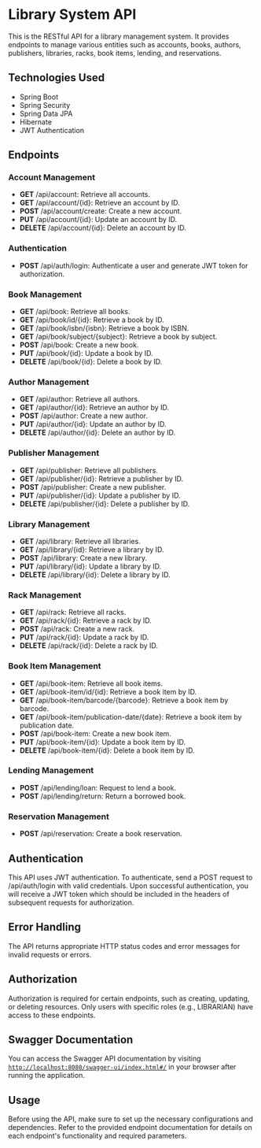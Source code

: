 # Library System API

This is the RESTful API for a library management system. It provides endpoints to manage various entities such as accounts, books, authors, publishers, libraries, racks, book items, lending, and reservations.

## Technologies Used
- Spring Boot
- Spring Security
- Spring Data JPA
- Hibernate
- JWT Authentication

## Endpoints

### Account Management
- **GET** /api/account: Retrieve all accounts.
- **GET** /api/account/{id}: Retrieve an account by ID.
- **POST** /api/account/create: Create a new account.
- **PUT** /api/account/{id}: Update an account by ID.
- **DELETE** /api/account/{id}: Delete an account by ID.

### Authentication
- **POST** /api/auth/login: Authenticate a user and generate JWT token for authorization.

### Book Management
- **GET** /api/book: Retrieve all books.
- **GET** /api/book/id/{id}: Retrieve a book by ID.
- **GET** /api/book/isbn/{isbn}: Retrieve a book by ISBN.
- **GET** /api/book/subject/{subject}: Retrieve a book by subject.
- **POST** /api/book: Create a new book.
- **PUT** /api/book/{id}: Update a book by ID.
- **DELETE** /api/book/{id}: Delete a book by ID.

### Author Management
- **GET** /api/author: Retrieve all authors.
- **GET** /api/author/{id}: Retrieve an author by ID.
- **POST** /api/author: Create a new author.
- **PUT** /api/author/{id}: Update an author by ID.
- **DELETE** /api/author/{id}: Delete an author by ID.

### Publisher Management
- **GET** /api/publisher: Retrieve all publishers.
- **GET** /api/publisher/{id}: Retrieve a publisher by ID.
- **POST** /api/publisher: Create a new publisher.
- **PUT** /api/publisher/{id}: Update a publisher by ID.
- **DELETE** /api/publisher/{id}: Delete a publisher by ID.

### Library Management
- **GET** /api/library: Retrieve all libraries.
- **GET** /api/library/{id}: Retrieve a library by ID.
- **POST** /api/library: Create a new library.
- **PUT** /api/library/{id}: Update a library by ID.
- **DELETE** /api/library/{id}: Delete a library by ID.

### Rack Management
- **GET** /api/rack: Retrieve all racks.
- **GET** /api/rack/{id}: Retrieve a rack by ID.
- **POST** /api/rack: Create a new rack.
- **PUT** /api/rack/{id}: Update a rack by ID.
- **DELETE** /api/rack/{id}: Delete a rack by ID.

### Book Item Management
- **GET** /api/book-item: Retrieve all book items.
- **GET** /api/book-item/id/{id}: Retrieve a book item by ID.
- **GET** /api/book-item/barcode/{barcode}: Retrieve a book item by barcode.
- **GET** /api/book-item/publication-date/{date}: Retrieve a book item by publication date.
- **POST** /api/book-item: Create a new book item.
- **PUT** /api/book-item/{id}: Update a book item by ID.
- **DELETE** /api/book-item/{id}: Delete a book item by ID.

### Lending Management
- **POST** /api/lending/loan: Request to lend a book.
- **POST** /api/lending/return: Return a borrowed book.

### Reservation Management
- **POST** /api/reservation: Create a book reservation.

## Authentication
This API uses JWT authentication. To authenticate, send a POST request to /api/auth/login with valid credentials. Upon successful authentication, you will receive a JWT token which should be included in the headers of subsequent requests for authorization.

## Error Handling
The API returns appropriate HTTP status codes and error messages for invalid requests or errors.

## Authorization
Authorization is required for certain endpoints, such as creating, updating, or deleting resources. Only users with specific roles (e.g., LIBRARIAN) have access to these endpoints.

## Swagger Documentation
You can access the Swagger API documentation by visiting [`http://localhost:8080/swagger-ui/index.html#/`](http://localhost:8080/swagger-ui/index.html#/) in your browser after running the application.

## Usage
Before using the API, make sure to set up the necessary configurations and dependencies.
Refer to the provided endpoint documentation for details on each endpoint's functionality and required parameters.
